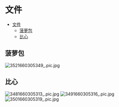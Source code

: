 # 文件
<!-- TOC -->
* [文件](#文件)
  * [菠萝包](#菠萝包)
  * [比心](#比心)
<!-- TOC -->
## 菠萝包
![3521660305349_.pic.jpg](3521660305349_.pic.jpg)
## 比心
![3481660305313_.pic.jpg](3481660305313_.pic.jpg)
![3491660305316_.pic.jpg](3491660305316_.pic.jpg)
![3501660305319_.pic.jpg](3501660305319_.pic.jpg)